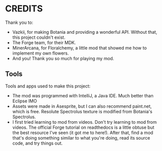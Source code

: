 # CREDITS
Thank you to:
- Vazkii, for making Botania and providing a wonderful API. Without that, this project couldn't exist.
- The Forge team, for their MDK.
- MinerArcana, for Floralchemy, a little mod that showed me how to implement my own flowers.
- And you! Thank you so much for playing my mod.

## Tools
Tools and apps used to make this project:
- The mod was programmed with IntelliJ, a Java IDE. Much better than Eclipse IMO
- Assets were made in Asesprite, but I can also recommend paint.net, which is free. Resolute Spectrolus texture is modified from Botania's Spectrolus.
- I first tried learning to mod from videos. Don't try learning to mod from videos. The official Forge tutorial on readthedocs is a little obtuse but the best resource I've seen (it got me to here!). After that, find a mod that's doing something similar to what you're doing, read its source code, and try things out.